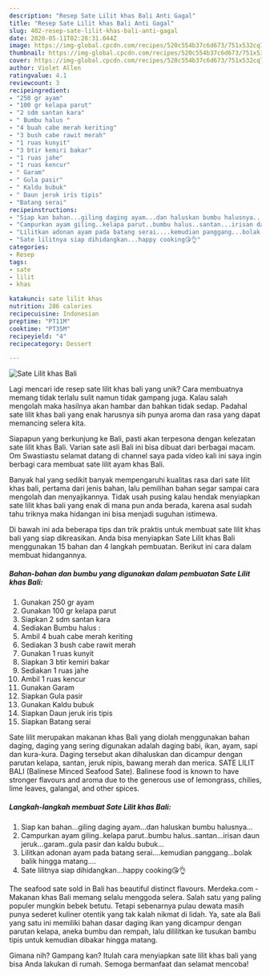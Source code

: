 ```yaml
---
description: "Resep Sate Lilit khas Bali Anti Gagal"
title: "Resep Sate Lilit khas Bali Anti Gagal"
slug: 402-resep-sate-lilit-khas-bali-anti-gagal
date: 2020-05-11T02:28:31.044Z
image: https://img-global.cpcdn.com/recipes/520c554b37c6d673/751x532cq70/sate-lilit-khas-bali-foto-resep-utama.jpg
thumbnail: https://img-global.cpcdn.com/recipes/520c554b37c6d673/751x532cq70/sate-lilit-khas-bali-foto-resep-utama.jpg
cover: https://img-global.cpcdn.com/recipes/520c554b37c6d673/751x532cq70/sate-lilit-khas-bali-foto-resep-utama.jpg
author: Violet Allen
ratingvalue: 4.1
reviewcount: 3
recipeingredient:
- "250 gr ayam"
- "100 gr kelapa parut"
- "2 sdm santan kara"
- " Bumbu halus "
- "4 buah cabe merah keriting"
- "3 bush cabe rawit merah"
- "1 ruas kunyit"
- "3 btir kemiri bakar"
- "1 ruas jahe"
- "1 ruas kencur"
- " Garam"
- " Gula pasir"
- " Kaldu bubuk"
- " Daun jeruk iris tipis"
- "Batang serai"
recipeinstructions:
- "Siap kan bahan...giling daging ayam...dan haluskan bumbu halusnya..."
- "Campurkan ayam giling..kelapa parut..bumbu halus..santan...irisan daun jeruk...garam..gula pasir dan kaldu bubuk..."
- "Lilitkan adonan ayam pada batang serai....kemudian panggang...bolak balik hingga matang...."
- "Sate lilitnya siap dihidangkan...happy cooking😘👌"
categories:
- Resep
tags:
- sate
- lilit
- khas

katakunci: sate lilit khas 
nutrition: 286 calories
recipecuisine: Indonesian
preptime: "PT11M"
cooktime: "PT35M"
recipeyield: "4"
recipecategory: Dessert

---
```



![Sate Lilit khas Bali](https://img-global.cpcdn.com/recipes/520c554b37c6d673/751x532cq70/sate-lilit-khas-bali-foto-resep-utama.jpg)

Lagi mencari ide resep sate lilit khas bali yang unik? Cara membuatnya memang tidak terlalu sulit namun tidak gampang juga. Kalau salah mengolah maka hasilnya akan hambar dan bahkan tidak sedap. Padahal sate lilit khas bali yang enak harusnya sih punya aroma dan rasa yang dapat memancing selera kita.

Siapapun yang berkunjung ke Bali, pasti akan terpesona dengan kelezatan sate lilit khas Bali. Varian sate asli Bali ini bisa dibuat dari berbagai macam. Om Swastiastu selamat datang di channel saya pada video kali ini saya ingin berbagi cara membuat sate lilit ayam khas Bali.

Banyak hal yang sedikit banyak mempengaruhi kualitas rasa dari sate lilit khas bali, pertama dari jenis bahan, lalu pemilihan bahan segar sampai cara mengolah dan menyajikannya. Tidak usah pusing kalau hendak menyiapkan sate lilit khas bali yang enak di mana pun anda berada, karena asal sudah tahu triknya maka hidangan ini bisa menjadi suguhan istimewa.


Di bawah ini ada beberapa tips dan trik praktis untuk membuat sate lilit khas bali yang siap dikreasikan. Anda bisa menyiapkan Sate Lilit khas Bali menggunakan 15 bahan dan 4 langkah pembuatan. Berikut ini cara dalam membuat hidangannya.

<!--inarticleads1-->

##### Bahan-bahan dan bumbu yang digunakan dalam pembuatan Sate Lilit khas Bali:

1. Gunakan 250 gr ayam
1. Gunakan 100 gr kelapa parut
1. Siapkan 2 sdm santan kara
1. Sediakan  Bumbu halus :
1. Ambil 4 buah cabe merah keriting
1. Sediakan 3 bush cabe rawit merah
1. Gunakan 1 ruas kunyit
1. Siapkan 3 btir kemiri bakar
1. Sediakan 1 ruas jahe
1. Ambil 1 ruas kencur
1. Gunakan  Garam
1. Siapkan  Gula pasir
1. Gunakan  Kaldu bubuk
1. Siapkan  Daun jeruk iris tipis
1. Siapkan Batang serai


Sate lilit merupakan makanan khas Bali yang diolah menggunakan bahan daging, daging yang sering digunakan adalah daging babi, ikan, ayam, sapi dan kura-kura. Daging tersebut akan dihaluskan dan dicampur dengan parutan kelapa, santan, jeruk nipis, bawang merah dan merica. SATE LILIT BALI (Balinese Minced Seafood Sate). Balinese food is known to have stronger flavours and aroma due to the generous use of lemongrass, chilies, lime leaves, galangal, and other spices. 

<!--inarticleads2-->

##### Langkah-langkah membuat Sate Lilit khas Bali:

1. Siap kan bahan...giling daging ayam...dan haluskan bumbu halusnya...
1. Campurkan ayam giling..kelapa parut..bumbu halus..santan...irisan daun jeruk...garam..gula pasir dan kaldu bubuk...
1. Lilitkan adonan ayam pada batang serai....kemudian panggang...bolak balik hingga matang....
1. Sate lilitnya siap dihidangkan...happy cooking😘👌


The seafood sate sold in Bali has beautiful distinct flavours. Merdeka.com - Makanan khas Bali memang selalu menggoda selera. Salah satu yang paling populer mungkin bebek betutu. Tetapi sebenarnya pulau dewata masih punya sederet kuliner otentik yang tak kalah nikmat di lidah. Ya, sate ala Bali yang satu ini memiliki bahan dasar daging ikan yang dicampur dengan parutan kelapa, aneka bumbu dan rempah, lalu dililitkan ke tusukan bambu tipis untuk kemudian dibakar hingga matang. 

Gimana nih? Gampang kan? Itulah cara menyiapkan sate lilit khas bali yang bisa Anda lakukan di rumah. Semoga bermanfaat dan selamat mencoba!
